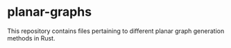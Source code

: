 # planar-graphs
This repository contains files pertaining to different planar graph generation methods in Rust.
